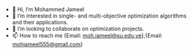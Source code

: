 - 👋 Hi, I’m Mohammed Jameel
- 👀 I’m interested in single- and multi-objective optimization algorithms and their applications.
- 💞️ I’m looking to collaborate on optimization projects.
- 📫 How to reach me {Email: moh.jameel@su.edu.ye},{Email: mohjameel555@gmail.com}

<!---
Jameelmoh/Jameelmoh is a ✨ special ✨ repository because its `README.md` (this file) appears on your GitHub profile.
You can click the Preview link to take a look at your changes.
--->
